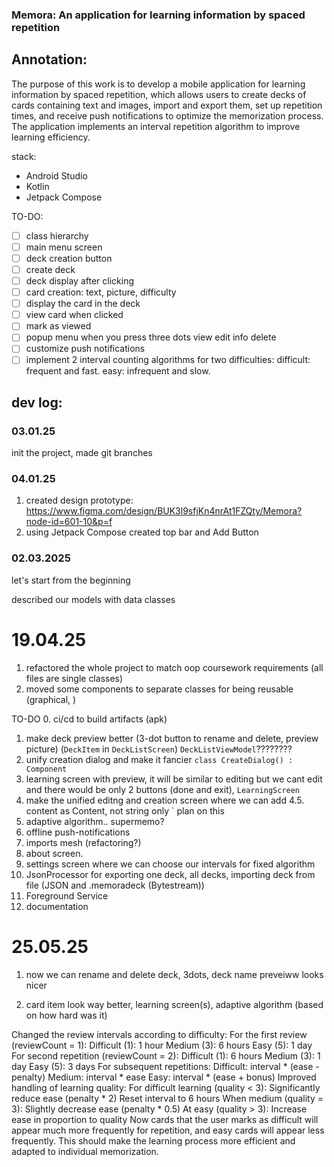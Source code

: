 ### Memora: An application for learning information by spaced repetition

## Annotation:

The purpose of this work is to develop a mobile application for learning information by spaced repetition, which allows users to create decks of cards containing text and images, import and export them, set up repetition times, and receive push notifications to optimize the memorization process. The application implements an interval repetition algorithm to improve learning efficiency.

stack:
+ Android Studio
+ Kotlin
+ Jetpack Compose


TO-DO:
- [ ] class hierarchy
- [ ] main menu screen
- [ ] deck creation button
- [ ] create deck
- [ ] deck display after clicking
- [ ] card creation: text, picture, difficulty
- [ ] display the card in the deck
- [ ] view card when clicked
- [ ] mark as viewed
- [ ] popup menu when you press three dots view edit info delete
- [ ] customize push notifications
- [ ] implement 2 interval counting algorithms for two difficulties: difficult: frequent and fast. easy: infrequent and slow.

## dev log:

### 03.01.25

init the project, made git branches

### 04.01.25
1) created design prototype: https://www.figma.com/design/BUK3l9sfjKn4nrAt1FZQty/Memora?node-id=601-10&p=f
2) using Jetpack Compose created top bar and Add Button

### 02.03.2025
let's start from the beginning

<!-- architecture:

    + MVVM pattern
    + notifications:
        + NotificationManager.kt
        + NotificationScheduler.kt
    + data (Room (DB), JSON, Repositories)
        local (db):
            + CardEntity.kt
            + DeckEntity.kt
            + CardDao.kt
            + DeckDao.kt
            + AppDatabase.kt
        repository:
            + CardRepository.kt
            + DeckRepository.kt
        json:
            + JsonStorage.kt (import and export as json)
    + domain (business logic (models, algorithms, use-cases))
        models: (pure models without dependencies)
            + Card.kt
            + Deck.kt
            + Content.kt
        algorithms:
            + RepetitionAlgorithm.kt
            + FixedIntervalAlgorithm.kt
            + AdaptiveAlgorithm.kt
        usecases:
            + GetCardsForTodayUseCase.kt
            + UpdateCardReviewUseCase.kt
            + ScheduleNextReviewUseCase.kt
            + GetDecksUseCase.kt
            + GetCardsByDeckUseCase.kt
            + UpdateCardProgressUseCase.kt
            + DeckProgressUseCase.kt
            + ScheduleNotificationUseCase.kt
            + ShowNotificationUseCase.kt
    + presentation (UI, ViewModel)
        screens:
            settings:
                + SettingsScreen.kt
                + SettingsViewModel.kt
                + AboutScreen.kt
            decklist:
                + DeckListScreen.kt
                + DeckListViewModel.kt
            card:
                + CardScreen.kt
                + CardViewModel.kt
        components:
            + CardItem.kt
            + DeckItem.kt
            + ReviewProgressBar.kt
    + di (dependency injection (Dagger Hilt))
        + AppModule.kt (general dependencies)
        + DataModule.kt (storage and repositories)
        + DomainModule.kt (use-cases and algorithms)
        + PresentationModule.kt (screens and ui components)
        + NotificationModule.kt -->

described our models with data classes

# 19.04.25

1. refactored the whole project to match oop coursework requirements (all files are single classes)
2. moved some components to separate classes for being reusable (graphical, )

TO-DO
0. ci/cd to build artifacts (apk)
1. make deck preview better (3-dot button to rename and delete, preview picture) (`DeckItem` in `DeckListScreen`) `DeckListViewModel`????????
2. unify creation dialog and make it fancier `class CreateDialog() : Component`
3. learning screen with preview, it will be similar to editing but we cant edit and there would be only 2 buttons (done and exit), `LearningScreen`
4. make the unified editng and creation screen where we can add
    4.5. content as Content, not string only `
     plan on this
5. adaptive algorithm.. supermemo?
6. offline push-notifications
7. imports mesh (refactoring?)
8. about screen.
9. settings screen where we can choose our intervals for fixed algorithm
10. JsonProcessor for exporting one deck, all decks, importing deck from file (JSON and .memoradeck (Bytestream))
11. Foreground Service
12. documentation


# 25.05.25
1. now we can rename and delete deck, 3dots, deck name preveiww looks nicer

2. card item look way better, learning screen(s), adaptive algorithm (based on how hard was it)

Changed the review intervals according to difficulty:
For the first review (reviewCount = 1):
Difficult (1): 1 hour
Medium (3): 6 hours
Easy (5): 1 day
For second repetition (reviewCount = 2):
Difficult (1): 6 hours
Medium (3): 1 day
Easy (5): 3 days
For subsequent repetitions:
Difficult: interval * (ease - penalty)
Medium: interval * ease
Easy: interval * (ease + bonus)
Improved handling of learning quality:
For difficult learning (quality < 3):
Significantly reduce ease (penalty * 2)
Reset interval to 6 hours
When medium (quality = 3):
Slightly decrease ease (penalty * 0.5)
At easy (quality > 3):
Increase ease in proportion to quality
Now cards that the user marks as difficult will appear much more frequently for repetition, and easy cards will appear less frequently. This should make the learning process more efficient and adapted to individual memorization.
